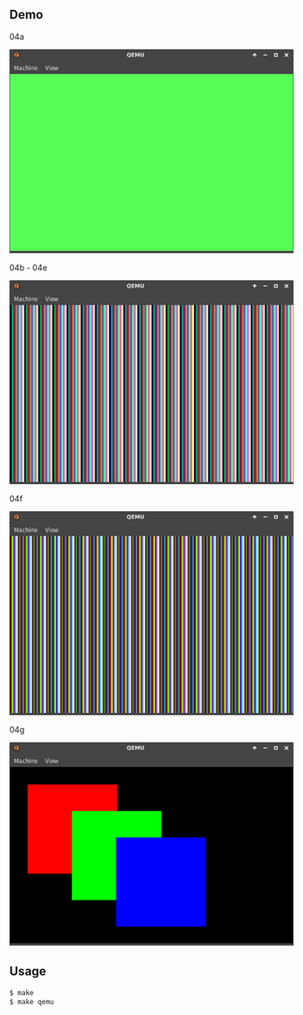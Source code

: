 ## Demo

04a

![template](https://github.com/watermelon892/OSPractice/blob/master/04/pic/04a.png)

04b - 04e

![template](https://github.com/watermelon892/OSPractice/blob/master/04/pic/04b.png)

04f

![template](https://github.com/watermelon892/OSPractice/blob/master/04/pic/04f.png)

04g

![template](https://github.com/watermelon892/OSPractice/blob/master/04/pic/04g.png)

## Usage

```
$ make
$ make qemu
```

